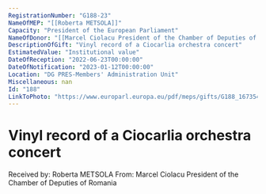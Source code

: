 ```yaml
---
RegistrationNumber: "G188-23"
NameOfMEP: "[[Roberta METSOLA]]"
Capacity: "President of the European Parliament"
NameOfDonor: "[[Marcel Ciolacu President of the Chamber of Deputies of Romania]]"
DescriptionOfGift: "Vinyl record of a Ciocarlia orchestra concert"
EstimatedValue: "Institutional value"
DateOfReception: "2022-06-23T00:00:00"
DateOfNotification: "2023-01-12T00:00:00"
Location: "DG PRES-Members' Administration Unit"
Miscellaneous: nan
Id: "188"
LinkToPhoto: "https://www.europarl.europa.eu/pdf/meps/gifts/G188_1673540232461.jpg#"
---
```


# Vinyl record of a Ciocarlia orchestra concert

Received by: Roberta METSOLA
From: Marcel Ciolacu President of the Chamber of Deputies of Romania
